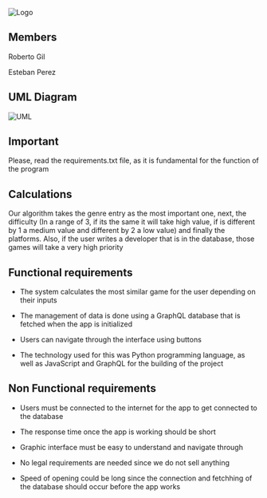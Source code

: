 ![Logo](https://github.com/Rcgil30/Play_It/blob/main/bin/Logo.png)

## Members
Roberto Gil 

Esteban Perez

## UML Diagram
![UML](https://github.com/Rcgil30/Play_It/blob/main/uml_figs/ClassDiagram.png)

## Important
Please, read the requirements.txt file, as it is fundamental for the function of the program

## Calculations
Our algorithm takes the genre entry as the most important one, next, the difficulty (In a range of 3, if its the same it will take high value, if is different by 1 a medium value and different by 2 a low value) and finally the platforms. Also, if the user writes a developer that is in the database, those games will take a very high priority

## Functional requirements

- The system calculates the most similar game for the user depending on their inputs

- The management of data is done using a GraphQL database that is fetched when the app is initialized

- Users can navigate through the interface using buttons

- The technology used for this was Python programming language, as well as JavaScript and GraphQL for the building of the project

## Non Functional requirements

- Users must be connected to the internet for the app to get connected to the database

- The response time once the app is working should be short

- Graphic interface must be easy to understand and navigate through

- No legal requirements are needed since we do not sell anything

- Speed of opening could be long since the connection and fetchhing of the database should occur before the app works
